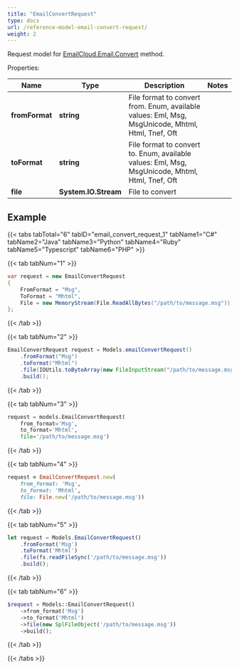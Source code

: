 ```yaml
---
title: "EmailConvertRequest"
type: docs
url: /reference-model-email-convert-request/
weight: 2
---
```


Request model for [EmailCloud.Email.Convert](/email/reference-email-api/#convert) method.

Properties:

Name | Type | Description | Notes
---- | ---- | ----------- | -----
**fromFormat** |**string**|File format to convert from. Enum, available values: Eml, Msg, MsgUnicode, Mhtml, Html, Tnef, Oft |
**toFormat** |**string**|File format to convert to. Enum, available values: Eml, Msg, MsgUnicode, Mhtml, Html, Tnef, Oft |
**file** |**System.IO.Stream**|File to convert |

## Example

{{< tabs tabTotal="6" tabID="email_convert_request_1" tabName1="C#" tabName2="Java" tabName3="Python" tabName4="Ruby" tabName5="Typescript" tabName6="PHP" >}}

{{< tab tabNum="1" >}}

```csharp
var request = new EmailConvertRequest
{ 
    FromFormat = "Msg",
    ToFormat = "Mhtml",
    File = new MemoryStream(File.ReadAllBytes("/path/to/message.msg"))
};
```

{{< /tab >}}

{{< tab tabNum="2" >}}

```java
EmailConvertRequest request = Models.emailConvertRequest()
    .fromFormat("Msg")
    .toFormat("Mhtml")
    .file(IOUtils.toByteArray(new FileInputStream("/path/to/message.msg")))
    .build();
```

{{< /tab >}}

{{< tab tabNum="3" >}}

```python
request = models.EmailConvertRequest(
    from_format='Msg',
    to_format='Mhtml',
    file='/path/to/message.msg')
```

{{< /tab >}}

{{< tab tabNum="4" >}}

```ruby
request = EmailConvertRequest.new(
    from_format: 'Msg',
    to_format: 'Mhtml',
    file: File.new('/path/to/message.msg'))
```

{{< /tab >}}

{{< tab tabNum="5" >}}

```typescript
let request = Models.EmailConvertRequest()
    .fromFormat('Msg')
    .toFormat('Mhtml')
    .file(fs.readFileSync('/path/to/message.msg'))
    .build();
```

{{< /tab >}}

{{< tab tabNum="6" >}}

```php
$request = Models::EmailConvertRequest()
    ->from_format('Msg')
    ->to_format('Mhtml')
    ->file(new SplFileObject('/path/to/message.msg'))
    ->build();
```

{{< /tab >}}

{{< /tabs >}}


